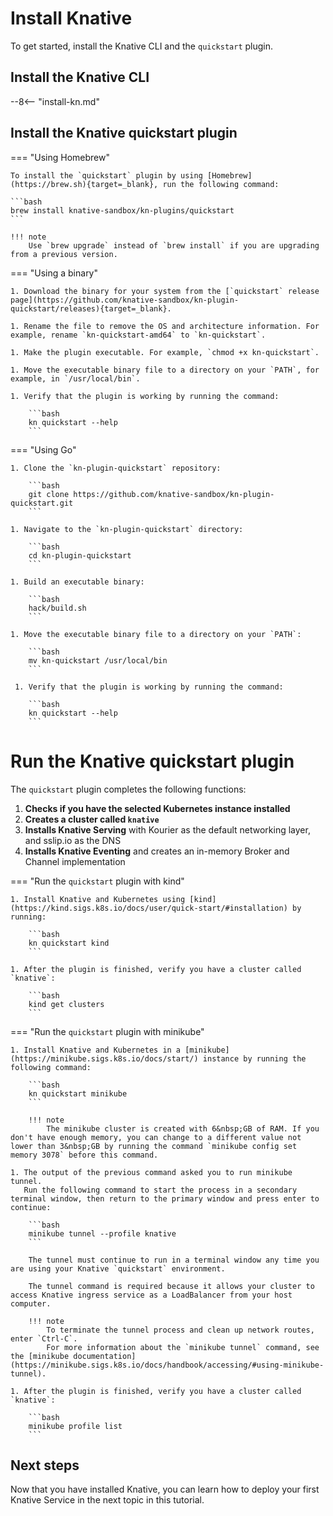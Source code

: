 # Install Knative

To get started, install the Knative CLI and the `quickstart` plugin.

## Install the Knative CLI

--8<-- "install-kn.md"

## Install the Knative quickstart plugin

=== "Using Homebrew"

    To install the `quickstart` plugin by using [Homebrew](https://brew.sh){target=_blank}, run the following command:

    ```bash
    brew install knative-sandbox/kn-plugins/quickstart
    ```

    !!! note
        Use `brew upgrade` instead of `brew install` if you are upgrading from a previous version.

=== "Using a binary"

    1. Download the binary for your system from the [`quickstart` release page](https://github.com/knative-sandbox/kn-plugin-quickstart/releases){target=_blank}.

    1. Rename the file to remove the OS and architecture information. For example, rename `kn-quickstart-amd64` to `kn-quickstart`.

    1. Make the plugin executable. For example, `chmod +x kn-quickstart`.

    1. Move the executable binary file to a directory on your `PATH`, for example, in `/usr/local/bin`.

    1. Verify that the plugin is working by running the command:

        ```bash
        kn quickstart --help
        ```

=== "Using Go"

    1. Clone the `kn-plugin-quickstart` repository:

        ```bash
        git clone https://github.com/knative-sandbox/kn-plugin-quickstart.git
        ```

    1. Navigate to the `kn-plugin-quickstart` directory:

        ```bash
        cd kn-plugin-quickstart
        ```

    1. Build an executable binary:

        ```bash
        hack/build.sh
        ```

    1. Move the executable binary file to a directory on your `PATH`:

        ```bash
        mv kn-quickstart /usr/local/bin
        ```

     1. Verify that the plugin is working by running the command:

        ```bash
        kn quickstart --help
        ```

# Run the Knative quickstart plugin

The `quickstart` plugin completes the following functions:

1. **Checks if you have the selected Kubernetes instance installed**
1. **Creates a cluster called `knative`**
1. **Installs Knative Serving** with Kourier as the default networking layer, and sslip.io as the DNS
1. **Installs Knative Eventing** and creates an in-memory Broker and Channel implementation

=== "Run the `quickstart` plugin with kind"

    1. Install Knative and Kubernetes using [kind](https://kind.sigs.k8s.io/docs/user/quick-start/#installation) by running:

        ```bash
        kn quickstart kind
        ```

    1. After the plugin is finished, verify you have a cluster called `knative`:

        ```bash
        kind get clusters
        ```

=== "Run the `quickstart` plugin with minikube"

    1. Install Knative and Kubernetes in a [minikube](https://minikube.sigs.k8s.io/docs/start/) instance by running the following command:

        ```bash
        kn quickstart minikube
        ```

        !!! note
            The minikube cluster is created with 6&nbsp;GB of RAM. If you don't have enough memory, you can change to a different value not lower than 3&nbsp;GB by running the command `minikube config set memory 3078` before this command.

    1. The output of the previous command asked you to run minikube tunnel.
       Run the following command to start the process in a secondary terminal window, then return to the primary window and press enter to continue:

        ```bash
        minikube tunnel --profile knative
        ```
        
        The tunnel must continue to run in a terminal window any time you are using your Knative `quickstart` environment.

        The tunnel command is required because it allows your cluster to access Knative ingress service as a LoadBalancer from your host computer.

        !!! note
            To terminate the tunnel process and clean up network routes, enter `Ctrl-C`.
            For more information about the `minikube tunnel` command, see the [minikube documentation](https://minikube.sigs.k8s.io/docs/handbook/accessing/#using-minikube-tunnel).

    1. After the plugin is finished, verify you have a cluster called `knative`:

        ```bash
        minikube profile list
        ```

## Next steps

Now that you have installed Knative, you can learn how to deploy your first Knative Service in the next topic in this tutorial.
